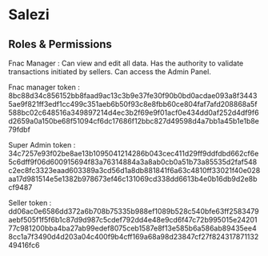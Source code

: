 # Salezi

## Roles & Permissions 
Fnac Manager : Can view and edit all data.
Has the authority to validate transactions initiated by sellers.
Can access the Admin Panel.


Fnac manager token :
8bc88d34c856152bb8faad9ac13c3b9e37fe30f90b0bd0acdae093a8f34435ae9f821ff3edf1cc499c351aeb6b50f93c8e8fbb60ce804faf7afd208868a5f588bc02c648516a349897214d4ec3b2f69e9f01acf0e434dd0af252d4df9f6d2659a0a150be68f51094cf6dc17686f12bbc827d49598d4a7bb1a45b1e1b8e79fdbf

Super Admin token :
34c7257e93f02be8ae13b1095041214286b043cec411d29ff9ddfdbd662cf6e5c6dff9f06d600915694f83a76314884a3a8ab0cb0a51b73a85535d2faf548c2ec8fc3323eaad603389a3cd56d1a8db881841f6a63c4810ff33021f40e028aa17d981514e5e1382b978673ef46c131069cd338dd6613b4e0b16db9d2e8bcf9487

Seller token :
dd06ac0e6586dd372a6b708b75335b988ef1089b528c540bfe63ff2583479aebf505f1f5f6b1c87d9d987c5cdef792dd4e48e9cd6f47c72b995015e2420177c981200bba4ba27ab99edef8075ceb1587e8f13e585b6a586ab89435ee48cc1a7f3490d4d203a04c400f9b4cff169a68a98d23847cf27f82431787113249416fc6
